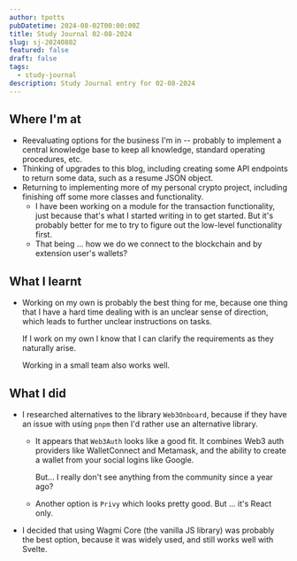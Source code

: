 ```yaml
---
author: tpotts
pubDatetime: 2024-08-02T00:00:00Z
title: Study Journal 02-08-2024
slug: sj-20240802
featured: false
draft: false
tags:
  - study-journal
description: Study Journal entry for 02-08-2024
---
```


## Where I'm at

- Reevaluating options for the business I'm in -- probably to implement a central knowledge base to keep all knowledge, standard operating procedures, etc.
- Thinking of upgrades to this blog, including creating some API endpoints to return some data, such as a resume JSON object.
- Returning to implementing more of my personal crypto project, including finishing off some more classes and functionality.
  - I have been working on a module for the transaction functionality, just because that's what I started writing in to get started. But it's probably better for me to try to figure out the low-level functionality first.
  - That being ... how we do we connect to the blockchain and by extension user's wallets?

## What I learnt

- Working on my own is probably the best thing for me, because one thing that I have a hard time dealing with is an unclear sense of direction, which leads to further unclear instructions on tasks.

  If I work on my own I know that I can clarify the requirements as they naturally arise.

  Working in a small team also works well.

## What I did

- I researched alternatives to the library `Web3Onboard`, because if they have an issue with using `pnpm` then I'd rather use an alternative library.

  - It appears that `Web3Auth` looks like a good fit. It combines Web3 auth providers like WalletConnect and Metamask, and the ability to create a wallet from your social logins like Google.

    But... I really don't see anything from the community since a year ago?

  - Another option is `Privy` which looks pretty good. But ... it's React only.

- I decided that using Wagmi Core (the vanilla JS library) was probably the best option, because it was widely used, and still works well with Svelte.
